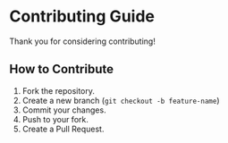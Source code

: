 # Contributing Guide

Thank you for considering contributing!

## How to Contribute

1. Fork the repository.
2. Create a new branch (`git checkout -b feature-name`)
3. Commit your changes.
4. Push to your fork.
5. Create a Pull Request.
